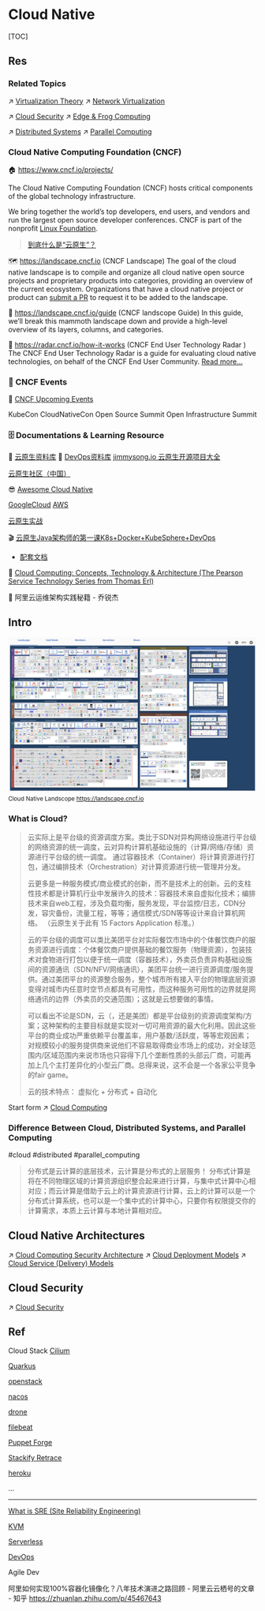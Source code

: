 # Cloud Native 

[TOC]



## Res
### Related Topics
↗ [Virtualization Theory](../../🔑%20CS_Core/🧬%20Computer%20System/🚀%20Virtualization%20Theory/Virtualization%20Theory.md)
↗ [Network Virtualization](../../🔑%20CS_Core/🏎️%20Computer%20Networking%20and%20Communication/👰🏻‍♂️%20Network%20Virtualization/Network%20Virtualization.md)

↗ [Cloud Security](../../CyberSecurity/System%20Security/🎅🏼%20Cloud%20Security/Cloud%20Security.md)
↗ [Edge & Frog Computing](../../Embedded%20&%20Internet%20of%20Things/Edge%20&%20Frog%20Computing/Edge%20&%20Frog%20Computing.md)

↗ [Distributed Systems](../../System%20Architecture%20Design/🌌%20Distributed%20Systems/Distributed%20Systems.md)
↗ [Parallel Computing](../../🔑%20CS_Core/🧬%20Computer%20System/Parallel%20Computing/Parallel%20Computing.md)


### Cloud Native Computing Foundation (CNCF)
🏠 https://www.cncf.io/projects/

The Cloud Native Computing Foundation (CNCF) hosts critical components of the global technology infrastructure.

We bring together the world’s top developers, end users, and vendors and run the largest open source developer conferences. CNCF is part of the nonprofit [Linux Foundation](https://linuxfoundation.org/).

> [到底什么是“云原生”？](http://dockone.io/article/10581)

🗺️ https://landscape.cncf.io (CNCF Landscape)
The goal of the cloud native landscape is to compile and organize all cloud native open source projects and proprietary products into categories, providing an overview of the current ecosystem. Organizations that have a cloud native project or product can [submit a PR](https://github.com/cncf/landscape/) to request it to be added to the landscape.

🧭 https://landscape.cncf.io/guide (CNCF landscope Guide)
In this guide, we’ll break this mammoth landscape down and provide a high-level overview of its layers, columns, and categories.

📡 https://radar.cncf.io/how-it-works (CNCF End User Technology Radar )
The CNCF End User Technology Radar is a guide for evaluating cloud native technologies, on behalf of the CNCF End User Community. [Read more...](https://radar.cncf.io/how-it-works)


### 📆 CNCF Events
🔗 [CNCF Upcoming Events](https://linuxfoundation.org/)

KubeCon
CloudNativeCon
Open Source Summit
Open Infrastructure Summit


### 🗄 Documentations & Learning Resource
📂 [云原生资料库](https://lib.jimmysong.io) 
📂 [DevOps资料库](https://doc.devpod.cn)
[jimmysong.io 云原生开源项目大全](https://jimmysong.io)

[云原生社区（中国）](https://cloudnative.to)

😎 [Awesome Cloud Native](https://jimmysong.io/awesome-cloud-native/?_gl=1*112yc3f*_ga*OTE3MDEzMDM5LjE2NzgyNjYwMDg.*_ga_MP490FS739*MTY3ODI2NjAwOC4xLjEuMTY3ODI3MDY1MS42MC4wLjA.)

[GoogleCloud](https://cloud.google.com/docs)
[AWS](https://docs.aws.amazon.com/index.html?nc2=h_ql_doc_do)

[云原生实战](https://www.yuque.com/leifengyang/oncloud/vfvmcd)

🎬 [云原生Java架构师的第一课K8s+Docker+KubeSphere+DevOps](https://www.bilibili.com/video/BV13Q4y1C7hS?p=37&share_source=copy_web&vd_source=7740584ebdab35221363fc24d1582d9d)
- [配套文档](https://www.yuque.com/leifengyang/oncloud/ctiwgo)

📖 [Cloud Computing: Concepts, Technology & Architecture (The Pearson Service Technology Series from Thomas Erl)](https://www.amazon.com/Cloud-Computing-Concepts-Technology-Architecture/dp/0133387526)

📖 阿里云运维架构实践秘籍 - 乔锐杰



## Intro
![](../../../Assets/Pics/Screen%20Shot%202022-09-02%20at%201.24.17%20AM-2053065.png)
<small>Cloud Native Landscope <a>https://landscape.cncf.io</a></small>


### What is Cloud?
> 云实际上是平台级的资源调度方案。类比于SDN对异构网络设施进行平台级的网络资源的统一调度，云对异构计算机基础设施的（计算/网络/存储）资源进行平台级的统一调度。
> 通过容器技术（Container）将计算资源进行打包，通过编排技术（Orchestration）对计算资源进行统一管理并分发。
> 
> 云更多是一种服务模式/商业模式的创新，而不是技术上的创新。云的支柱性技术都是计算机行业中发展许久的技术：容器技术来自虚拟化技术；编排技术来自web工程，涉及负载均衡，服务发现，平台监控/日志，CDN分发，容灾备份，流量工程，等等；通信模式/SDN等等设计来自计算机网络。
> （云原生关于此有 15 Factors Application 标准。）
> 
> 云的平台级的调度可以类比美团平台对实际餐饮市场中的个体餐饮商户的服务资源进行调度：个体餐饮商户提供基础的餐饮服务（物理资源），包装技术对食物进行打包以便于统一调度（容器技术），外卖员负责异构基础设施间的资源通讯（SDN/NFV/网络通讯），美团平台统一进行资源调度/服务提供。通过美团平台的资源整合服务，整个城市所有接入平台的物理底层资源变得对城市内任意时空节点都具有可用性，而这种服务可用性的边界就是网络通讯的边界（外卖员的交通范围）；这就是云想要做的事情。
> 
> 可以看出不论是SDN，云（，还是美团）都是平台级别的资源调度架构/方案；这种架构的主要目标就是实现对一切可用资源的最大化利用。因此这些平台的商业成功严重依赖平台覆盖率，用户基数/活跃度，等等宏观因素；对规模较小的服务提供商来说他们不容易取得商业市场上的成功，对全球范围内/区域范围内来说市场也只容得下几个垄断性质的头部云厂商，可能再加上几个主打差异化的小型云厂商。总得来说，这不会是一个各家公平竞争的fair game。
> 
> 云的技术特点：
> 虚拟化 + 分布式 + 自动化

Start form ↗ [Cloud Computing](🌵%20Cloud%20Native%20Overview/🗿%20Cloud%20Models/Cloud%20Service%20(Delivery)%20Models/SaaS/Cloud%20Computing/Cloud%20Computing.md)


### Difference Between Cloud, Distributed Systems, and Parallel Computing
#cloud #distributed #parallel_computing

> 分布式是云计算的底层技术，云计算是分布式的上层服务！
> 分布式计算是将在不同物理区域的计算资源组织整合起来进行计算，与集中式计算中心相对应；而云计算是借助于云上的计算资源进行计算，云上的计算可以是一个分布式计算系统，也可以是一个集中式的计算中心，只要你有权限提交你的计算需求，本质上云计算与本地计算相对应。

[分布式与云计算有什么区别？ - 知乎]: https://www.zhihu.com/question/53884242

[Operating System – Difference Between Distributed System and Parallel System | GeeksforGeeks]: https://www.geeksforgeeks.org/operating-system-difference-between-distributed-system-and-parallel-system/



## Cloud Native Architectures
↗ [Cloud Computing Security Architecture](🌵%20Cloud%20Native%20Overview/🗿%20Cloud%20Models/Cloud%20Computing%20Security%20Architecture.md)
↗ [Cloud Deployment Models](🌵%20Cloud%20Native%20Overview/🗿%20Cloud%20Models/Cloud%20Deployment%20Models.md)
↗ [Cloud Service (Delivery) Models](🌵%20Cloud%20Native%20Overview/🗿%20Cloud%20Models/Cloud%20Service%20(Delivery)%20Models/Cloud%20Service%20(Delivery)%20Models.md)



## Cloud Security
↗ [Cloud Security](../../CyberSecurity/System%20Security/🎅🏼%20Cloud%20Security/Cloud%20Security.md)



## Ref
Cloud Stack
[Cilium](https://docs.cilium.io/en/stable/)

[Quarkus](https://quarkus.io)

[openstack](https://www.openstack.org)

[nacos](https://github.com/alibaba/nacos)

[drone](https://github.com/harness/drone)

[filebeat](https://www.elastic.co/beats/filebeat)

[Puppet Forge](https://forge.puppet.com)

[Stackify Retrace](https://docs.stackify.com/v1/docs?_ga=2.2045431.795068548.1606150356-1374364069.1597069964)

[heroku](https://elements.heroku.com)

...

---
[What is SRE (Site Reliability Engineering)](https://www.redhat.com/en/topics/devops/what-is-sre)

[KVM](https://www.linux-kvm.org/page/Main_Page)

[Serverless](Serverless/Intro.md) 

[DevOps](DevOps/Orientation.md) 

Agile Dev

阿里如何实现100%容器化镜像化？八年技术演进之路回顾 - 阿里云云栖号的文章 - 知乎
https://zhuanlan.zhihu.com/p/45467643